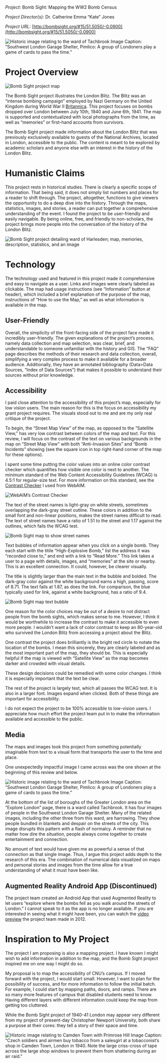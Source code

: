 *Project:*
Bomb Sight: Mapping the WW2 Bomb Census

*Project Director(s):*
Dr. Catherine Emma “Kate” Jones

*Project URL:*
[http://bombsight.org/#15/51.5050/-0.0900](http://bombsight.org/#15/51.5050/-0.0900)

![Historic image relating to the ward of Tachbrook](URL)
Image Caption: “Southwest London Garage Shelter, Pimlico: A group of Londoners play a game of cards to pass the time.”

# Project Overview

![Bomb Sight project map](URL)

The Bomb Sight project illustrates the London Blitz. The Blitz was an “intense bombing campaign” employed by Nazi Germany on the United Kingdom during World War II [Britannica](https://www.britannica.com/event/the-Blitz). This project focuses on bombs dropped over London between July 10th, 1940 and June 6th, 1941. The map is supported and contextualized with local photographs from the time, as well as “memories” or first-hand accounts from survivors. 

The Bomb Sight project made information about the London Blitz that was previously exclusively available to guests of the National Archives, located in London, accessible to the public. The content is meant to be explored by academic scholars and anyone else with an interest in the history of the London Blitz. 

# Humanistic Claims
This project rests in historical studies. There is clearly a specific scope of information. That being said, it does not simply list numbers and places for a reader to shift through. The project, altogether, functions to give viewers the opportunity to do a deep dive into the history. Through the maps, statistics, images, and stories, a reader can put together a comprehensive understanding of the event. I found the project to be user-friendly and easily navigable. By being online, free, and friendly to non-scholars, the project brings more people into the conversation of the history of the London Blitz. 

![Bomb Sight project detailing ward of Harlesden; map, memories, description, statistics, and an image](URL)

# Technology
The technology used and featured in this project made it comprehensive and easy to navigate as a user. Links and images were clearly labeled as clickable. The map had usage instructions (see “Information” button at header), which included a brief explanation of the purpose of the map, instructions of “How to use the Map,” as well as what information is available in the map.

## User-Friendly
Overall, the simplicity of the front-facing side of the project face made it incredibly user-friendly. The given explanations of the project’s process, namely data collection and map selection, was clear, brief, and understandable to someone unfamiliar with the history and GIS. The “FAQ” page describes the methods of their research and data collection, overall, simplifying a very complex process to make it available for a broader audience. Additionally, they have an annotated bibliography (Data>Data Sources, “Index of Data Sources”) that makes it possible to understand their sources without prior knowledge. 

## Accessibility
I paid close attention to the accessibility of this project’s map, especially for low vision users. The main reason for this is the focus on accessibility my grant project requires. The visuals stood out to me and are my only real critique of the project.

To begin, the “Street Map View” of the map, as opposed to the “Satellite View,” has very low contrast between colors of the map and text. For this review, I will focus on the contrast of the text on various backgrounds in the map on “Street Map View” with both “Anti-Invasion Sites” and “Bomb Incidents” showing (see the square icon in top right-hand corner of the map for these options).

I spent some time putting the color values into an online color contrast checker which quantifies how visible one color is next to another. The minimum standard of the Web Content Accessibility Guidelines (WCAG)  is 4.5:1 for regular-size text. For more information on this standard, see the [Contrast Checker](https://webaim.org/resources/contrastchecker/) I used from WebAIM.

![WebAIM’s Contrast Checker](URL)

The text of the street names is light-gray on white streets, sometimes overlapping the dark-gray street outline. These colors in addition to the small font and non-linear positions, makes the street names difficult to read. The text of street names have a ratio of 1.51 to the street and 1.17 against the outlines, which fails the WCAG test. 

![Bomb Sight map to show street names](https://dsm01pap002files.storage.live.com/y4mSXpGxYwqzfinfumkvWv5i2bKrbJjcVi3DOsB-p-62D8gInucA_H0pEgPguYztJs5UFxAWKBD86azQjqdrIfMCCVcjuezcNFS0LaiDMOgr3hEemVL9Bul9b3BFug6HRR4R95oqGANh5d9AEYhHirE9URPOUbUajWDUBRNoyfMhr04wtxHbSIxqxUQo3q3NnV1?width=357&height=340&cropmode=none)

Text bubbles of information appear when you click on a single bomb. They each start with the titile “High-Explosive Bomb,” list the address it was “recorded close to,” and end with a link to “Read More.” This link takes a user to a page with details, images, and “memories” at the site or nearby. This is an excellent connection. It could, however, be clearer visually.

The title is slightly larger than the main text in the bubble and bolded. The dark-gray color against the white background earns a high, passing, score of 8.71. The text fails at 1.87, as does the link. For comparison, the blue typically used for link, against a white background, has a ratio of 9.4.

![Bomb Sight map text bubble](https://dsm01pap002files.storage.live.com/y4mzopDX81FTvMLWRpSQoDRVS4PAHeOzfjtY6MdR6gbNrAlYKJ91yb7nTSsLjpiKmpsxaRL99hLthETsnFw7_j6Xplc8jEl6o2Vpu7J5SCVtgYUuG-K36zxzUO-NN-aAFgVhuynkpX6VJhAPnyLGKqru5kH1EyvZ1Y7KNPSEu3XLpXtZwG2FQQm_NQtRZOQ7rwC?width=503&height=262&cropmode=none)

One reason for the color choices may be out of a desire to not distract people from the bomb sights, which makes sense to me. However, I think it would be worthwhile to increase the contrast to make it accessible to even more people. I wouldn’t want a lack of color contrast to keep an 80-year-old who survived the London Blitz from accessing a project about the Blitz.

One contrast the project does brilliantly is the bright red circle to notate the location of the bombs. I mean this sincerely, they are clearly labeled and as the most important part of the map, they should be. This is especially helpful if the map is viewed with “Satellite View” as the map becomes darker and crowded with visual details. 

These design decisions could be remedied with some color changes. I think it is especially important that the text be clear.

The rest of the project is largely text, which all passes the WCAG test. It is also in a larger font. Images expand when clicked. Both of these things are important for accessibility.

I do not expect the project to be 100% accessible to low-vision users. I appreciate how much effort the project team put in to make the information available and accessible to the public. 

## Media
The maps and images took this project from something potentially imaginable from text to a visual form that transports the user to the time and place. 

One unexpectedly impactful image I came across was the one shown at the beginning of this review and below.

![Historic image relating to the ward of Tachbrook](URL)
Image Caption: “Southwest London Garage Shelter, Pimlico: A group of Londoners play a game of cards to pass the time.”

At the bottom of the list of boroughs of the Greater London area on the “Explore London” page, there is a ward called Tachbrook. It has four images of people in the Southwest London Garage Shelter. Many of the related images, including the other three from this ward, are harrowing. They show people bundled in blankets and despair on the streets of the city. This image disrupts this pattern with a flash of normalcy. A reminder that no matter how dire the situation, people always come together to create entertainment and connection.

No amount of text would have given me as powerful a sense of that connection as that single image. Thus, I argue this project adds depth to the research of this era. The combination of numerical data visualized on maps and personal stories and images from the time allow for a true understanding of what it must have been like.

## Augmented Reality Android App (Discontinued)
The project team created an Android App that used Augmented Reality to let users “explore where the bombs fell as you walk around the streets of London.” I cannot speak to it as the app is no longer available. If you are interested in seeing what it might have been, you can watch the [video preview](https://youtu.be/O_devspe9yA)  the project team made in 2012.

# Inspiration to My Project
The project I am proposing is also a mapping project. I have known I might wish to add information in addition to the map, and the Bomb Sight project inspired me on one way I might do so.

My proposal is to map the accessibility of CNU’s campus. If I moved forward with the project, I would start small. However, I want to plan for the possibility of success, and for more information to follow the initial batch. For example, I could start by mapping paths, doors, and ramps. There are so many more features of campus that disabled students need to know. Having different layers with different information could keep the map from getting too cluttered. 

While the Bomb Sight project of 1940-41 London may appear very different from my project of present-day Christopher Newport University, both share a purpose at their cores: they tell a story of their space and time.

![Historic image relating to Camden Town with Primrose Hill](URL)
Image Caption: “Czech soldiers and airmen buy tobacco from a salesgirl at a tobacconist’s shop in Camden Town, London in 1940. Note the large criss-cross of tape across the large shop windows to prevent them from shattering during an air raid.”
